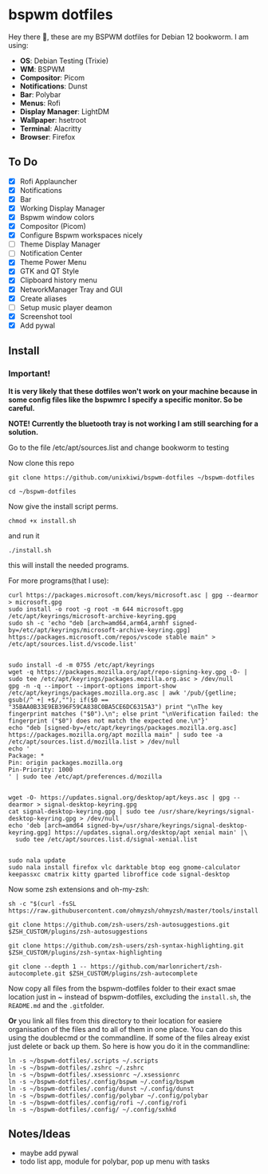# bspwm dotfiles
Hey there 👋, these are my BSPWM dotfiles for Debian 12 bookworm. I am using: 
- **OS**: Debian Testing (Trixie)
- **WM**: BSPWM
- **Compositor**: Picom
- **Notifications**: Dunst
- **Bar**: Polybar
- **Menus**: Rofi
- **Display Manager**: LightDM
- **Wallpaper**: hsetroot
- **Terminal**: Alacritty
- **Browser**: Firefox

## To Do
- [X] Rofi Applauncher
- [X] Notifications
- [X] Bar
- [X] Working Display Manager
- [X] Bspwm window colors
- [X] Compositor (Picom)
- [X] Configure Bspwm workspaces nicely
- [ ] Theme Display Manager
- [ ] Notification Center
- [X] Theme Power Menu
- [X] GTK and QT Style
- [X] Clipboard history menu
- [X] NetworkManager Tray and GUI
- [X] Create aliases
- [ ] Setup music player deamon
- [X] Screenshot tool
- [X] Add pywal

## Install
### Important!
**It is very likely that these dotfiles won't work on your machine because in some config files like the bspwmrc I specify a specific monitor. So be careful.**

**NOTE! Currently the bluetooth tray is not working I am still searching for a solution.**

Go to the file /etc/apt/sources.list and change bookworm to testing

Now clone this repo
```
git clone https://github.com/unixkiwi/bspwm-dotfiles ~/bspwm-dotfiles

cd ~/bspwm-dotfiles
```
Now give the install script perms.
```
chmod +x install.sh
```
and run it
```
./install.sh
```
this will install the needed programs.

For more programs(that I use):
```
curl https://packages.microsoft.com/keys/microsoft.asc | gpg --dearmor > microsoft.gpg
sudo install -o root -g root -m 644 microsoft.gpg /etc/apt/keyrings/microsoft-archive-keyring.gpg
sudo sh -c 'echo "deb [arch=amd64,arm64,armhf signed-by=/etc/apt/keyrings/microsoft-archive-keyring.gpg] https://packages.microsoft.com/repos/vscode stable main" > /etc/apt/sources.list.d/vscode.list'


sudo install -d -m 0755 /etc/apt/keyrings
wget -q https://packages.mozilla.org/apt/repo-signing-key.gpg -O- | sudo tee /etc/apt/keyrings/packages.mozilla.org.asc > /dev/null
gpg -n -q --import --import-options import-show /etc/apt/keyrings/packages.mozilla.org.asc | awk '/pub/{getline; gsub(/^ +| +$/,""); if($0 == "35BAA0B33E9EB396F59CA838C0BA5CE6DC6315A3") print "\nThe key fingerprint matches ("$0").\n"; else print "\nVerification failed: the fingerprint ("$0") does not match the expected one.\n"}'
echo "deb [signed-by=/etc/apt/keyrings/packages.mozilla.org.asc] https://packages.mozilla.org/apt mozilla main" | sudo tee -a /etc/apt/sources.list.d/mozilla.list > /dev/null
echo '
Package: *
Pin: origin packages.mozilla.org
Pin-Priority: 1000
' | sudo tee /etc/apt/preferences.d/mozilla


wget -O- https://updates.signal.org/desktop/apt/keys.asc | gpg --dearmor > signal-desktop-keyring.gpg
cat signal-desktop-keyring.gpg | sudo tee /usr/share/keyrings/signal-desktop-keyring.gpg > /dev/null
echo 'deb [arch=amd64 signed-by=/usr/share/keyrings/signal-desktop-keyring.gpg] https://updates.signal.org/desktop/apt xenial main' |\
  sudo tee /etc/apt/sources.list.d/signal-xenial.list


sudo nala update
sudo nala install firefox vlc darktable btop eog gnome-calculator keepassxc cmatrix kitty gparted libroffice code signal-desktop 
```

Now some zsh extensions and oh-my-zsh:
```
sh -c "$(curl -fsSL https://raw.githubusercontent.com/ohmyzsh/ohmyzsh/master/tools/install.sh)"

git clone https://github.com/zsh-users/zsh-autosuggestions.git $ZSH_CUSTOM/plugins/zsh-autosuggestions

git clone https://github.com/zsh-users/zsh-syntax-highlighting.git $ZSH_CUSTOM/plugins/zsh-syntax-highlighting

git clone --depth 1 -- https://github.com/marlonrichert/zsh-autocomplete.git $ZSH_CUSTOM/plugins/zsh-autocomplete
```

Now copy all files from the bspwm-dotfiles folder to their exact smae location just in ~ instead of bspwm-dotfiles, excluding the `install.sh`, the `README.md` and the `.git`folder.

**Or** you link all files from this directory to their location for easiere organisation of the files and to all of them in one place. You can do this using the doublecmd or the commandline. If some of the files alreay exist just delete or back up them. So here is how you do it in the commandline: 
```
ln -s ~/bspwm-dotfiles/.scripts ~/.scripts
ln -s ~/bspwm-dotfiles/.zshrc ~/.zshrc
ln -s ~/bspwm-dotfiles/.xsessionrc ~/.xsessionrc
ln -s ~/bspwm-dotfiles/.config/bspwm ~/.config/bspwm
ln -s ~/bspwm-dotfiles/.config/dunst ~/.config/dunst
ln -s ~/bspwm-dotfiles/.config/polybar ~/.config/polybar
ln -s ~/bspwm-dotfiles/.config/rofi ~/.config/rofi
ln -s ~/bspwm-dotfiles/.config/ ~/.config/sxhkd
```

## Notes/Ideas
- maybe add pywal
- todo list app, module for polybar, pop up menu with tasks